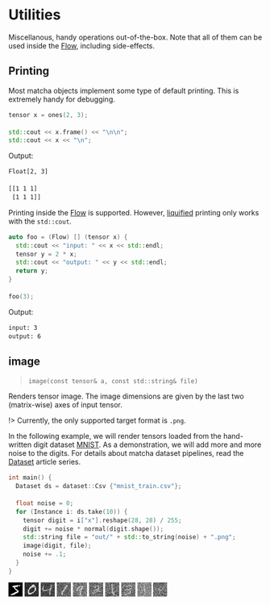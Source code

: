 # Utilities

Miscellanous, handy operations out-of-the-box. Note that all of them can be used inside the [Flow](flow/), including side-effects.

## Printing

Most matcha objects implement some type of default printing. This is extremely handy for debugging. 

```cpp
tensor x = ones(2, 3);

std::cout << x.frame() << "\n\n";
std::cout << x << "\n";

```

Output:

```txt
Float[2, 3]

[[1 1 1]
 [1 1 1]]
```


Printing inside the [Flow](flow/) is supported. However, [liquified](flow/) printing only works with the `std::cout`.

```cpp
auto foo = (Flow) [] (tensor x) {
  std::cout << "input: " << x << std::endl;
  tensor y = 2 * x;
  std::cout << "output: " << y << std::endl;
  return y;
}

foo(3);
```

Output:

```txt
input: 3
output: 6
```


## image

> `image(const tensor& a, const std::string& file)`

Renders tensor image. The image dimensions are given by the last two (matrix-wise) axes of input tensor.

!> Currently, the only supported target format is `.png`.

In the following example, we will render tensors loaded from the hand-written digit dataset [MNIST](https://en.wikipedia.org/wiki/MNIST_database).
As a demonstration, we will add more and more noise to the digits. For details about matcha dataset pipelines, read the [Dataset](dataset/) article series.


```cpp
int main() {
  Dataset ds = dataset::Csv {"mnist_train.csv"};

  float noise = 0;
  for (Instance i: ds.take(10)) {
    tensor digit = i["x"].reshape(28, 28) / 255;
    digit += noise * normal(digit.shape());
    std::string file = "out/" + std::to_string(noise) + ".png";
    image(digit, file);
    noise += .1;
  }
}
```

![out](out/0.000000.png)
![out](out/0.100000.png)
![out](out/0.200000.png)
![out](out/0.300000.png)
![out](out/0.400000.png)
![out](out/0.500000.png)
![out](out/0.600000.png)
![out](out/0.700000.png)
![out](out/0.800000.png)
![out](out/0.900000.png)
